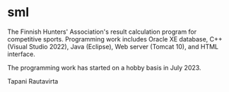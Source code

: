 # sml

The Finnish Hunters' Association's result calculation program for competitive sports. 
Programming work includes Oracle XE database, C++ (Visual Studio 2022), Java (Eclipse), 
Web server (Tomcat 10), and HTML interface. 

The programming work has started on a hobby basis in July 2023. 

Tapani Rautavirta